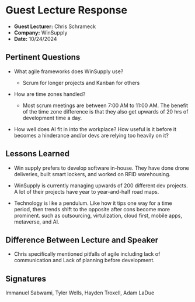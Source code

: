 # Guest Lecture Response
* **Guest Lecturer:** Chris Schrameck
* **Company:** WinSupply
* **Date:** 10/24/2024

## Pertinent Questions
* What agile frameworks does WinSupply use?
    - Scrum for longer projects and Kanban for others  

* How are time zones handled?
    - Most scrum meetings are between 7:00 AM to 11:00 AM. The benefit of the time zone difference is that they also get upwards of 20 hrs of development time a day.
 
* How well does AI fit in into the workplace? How useful is it before it becomes a hinderance and/or devs are relying too heavily on it?

## Lessons Learned
* Win supply prefers to develop software in-house. They have done drone deliveries, built smart lockers, and worked on RFID warehousing.

* WinSupply is currently managing upwards of 200 different dev projects. A lot of their projects have year to year-and-half road maps.

* Technology is like a pendulum. Like how it tips one way for a time period, then trends shift to the opposite after cons become more prominent. such as outsourcing, virtulization, cloud first, mobile apps, metaverse, and AI.

## Difference Between Lecture and Speaker
* Chris specifically mentioned pitfalls of agile including lack of communication and Lack of planning before development.

## Signatures
Immanuel Sabwami, Tyler Wells, Hayden Troxell, Adam LaDue
